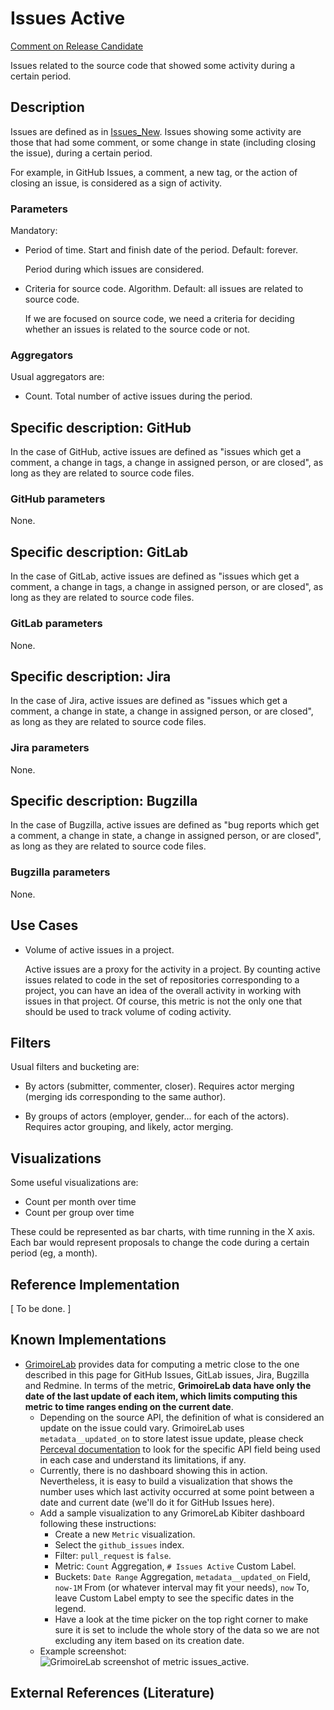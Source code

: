 # Issues Active

[Comment on Release Candidate](https://github.com/chaoss/wg-evolution/issues/187)

Issues related to the source code that showed some activity
during a certain period.

## Description

Issues are defined as in [Issues_New](https://github.com/chaoss/wg-evolution/blob/master/metrics/Issues_New.md).
Issues showing some activity are those that had some comment,
or some change in state (including closing the issue),
during a certain period.

For example, in GitHub Issues, a comment, a new tag, or
the action of closing an issue, is considered as a sign of activity.

### Parameters

Mandatory:

* Period of time. Start and finish date of the period. Default: forever.

    Period during which issues are considered.

* Criteria for source code. Algorithm. Default: all issues are related to
  source code.

    If we are focused on source code, we need a criteria for deciding
    whether an issues is related to the source code or not.

### Aggregators

Usual aggregators are:

* Count. Total number of active issues during the period.

## Specific description: GitHub

In the case of GitHub, active issues are defined as "issues
which get a comment, a change in tags, a change in assigned
person, or are closed",
as long as they are related to source code files.

### GitHub parameters

None.

## Specific description: GitLab

In the case of GitLab, active issues are defined as "issues
which get a comment, a change in tags, a change in assigned
person, or are closed",
as long as they are related to source code files.

### GitLab parameters

None.

## Specific description: Jira

In the case of Jira, active issues are defined as "issues
which get a comment, a change in state, a change in assigned
person, or are closed",
as long as they are related to source code files.

### Jira parameters

None.

## Specific description: Bugzilla

In the case of Bugzilla, active issues are defined as "bug reports
which get a comment, a change in state, a change in assigned
person, or are closed",
as long as they are related to source code files.

### Bugzilla parameters

None.

## Use Cases

* Volume of active issues in a project.

    Active issues are a proxy for the activity in a project.
    By counting active issues related to code in the set of repositories corresponding
    to a project, you can have an idea of the overall activity in
    working with issues in that project.
    Of course, this metric is not the only one that should be
    used to track volume of coding activity.


## Filters

Usual filters and bucketing are:

* By actors (submitter, commenter, closer). Requires actor merging
(merging ids corresponding to the same author).

* By groups of actors (employer, gender... for each of the actors).
Requires actor grouping, and likely, actor merging.

## Visualizations

Some useful visualizations are:

* Count per month over time
* Count per group over time

These could be represented as bar charts, with time running in the X axis.
Each bar would represent proposals to change the code
during a certain period (eg, a month).

## Reference Implementation

[ To be done. ]

## Known Implementations

* [GrimoireLab](https://chaoss.github.io/grimoirelab) provides data for computing a metric close to the one described in this page for GitHub Issues, GitLab issues, Jira, Bugzilla and Redmine. In terms of the metric, **GrimoireLab data have only the date of the last update of each item, which limits computing this metric to time ranges ending on the current date**.
  - Depending on the source API, the definition of what is considered an update on the issue could vary. GrimoireLab uses `metadata__updated_on` to store latest issue update, please check [Perceval documentation](https://perceval.readthedocs.io/en/latest/search.html?q=metadata_updated_on&check_keywords=yes&area=default) to look for the specific API field being used in each case and understand its limitations, if any.
  - Currently, there is no dashboard showing this in action. Nevertheless, it is easy to build a visualization that shows the number uses which last activity occurred at some point between a date and current date (we'll do it for GitHub Issues here).
  - Add a sample visualization to any GrimoreLab Kibiter dashboard following these instructions:
    * Create a new `Metric` visualization.
    * Select the `github_issues` index.
    * Filter: `pull_request` is `false`.
    * Metric: `Count` Aggregation, `# Issues Active` Custom Label.
    * Buckets: `Date Range` Aggregation, `metadata__updated_on` Field, `now-1M` From (or whatever interval may fit your needs), `now` To, leave Custom Label empty to see the specific dates in the legend.
    * Have a look at the time picker on the top right corner to make sure it is set to include the whole story of the data so we are not excluding any item based on its creation date.
  - Example screenshot: ![GrimoireLab screenshot of metric issues_active](https://github.com/chaoss/wg-evolution/blob/master/metrics/images/issues_active_GrimoireLab.png).

## External References (Literature)
